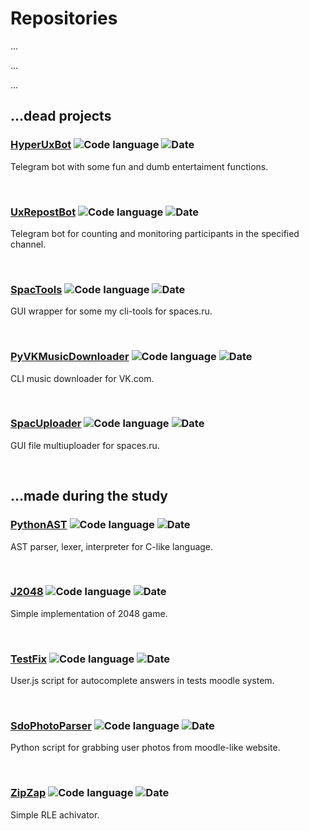 # Repositories

...

...

...

## ...dead projects
### [HyperUxBot](https://github.com/Holovin/_HyperUxBot/) ![Code language](https://img.shields.io/badge/code-nodejs-green?style=plastic) ![Date](https://img.shields.io/badge/date-2018-fff?style=plastic)

Telegram bot with some fun and dumb entertaiment functions.

 
<!-- -->
### [UxRepostBot](https://github.com/Holovin/_UxRepostBot_Legacy) ![Code language](https://img.shields.io/badge/code-python-blue?style=plastic) ![Date](https://img.shields.io/badge/date-2017−2018-fff?style=plastic)

Telegram bot for counting and monitoring participants in the specified channel.

 
<!-- -->
### [SpacTools](https://github.com/Holovin/Spac_Tools) ![Code language](https://img.shields.io/badge/code-C%23-darkblue?style=plastic) ![Date](https://img.shields.io/badge/date-2016-fff?style=plastic)

GUI wrapper for some my cli-tools for spaces.ru.

 
<!-- -->
### [PyVKMusicDownloader](https://github.com/Holovin/_PyVKMusicDownload) ![Code language](https://img.shields.io/badge/code-python-blue?style=plastic) ![Date](https://img.shields.io/badge/date-2016-fff?style=plastic)

CLI music downloader for VK.com.

 
<!-- -->
### [SpacUploader](https://github.com/Holovin/Spac_Uploader) ![Code language](https://img.shields.io/badge/code-C%23-darkblue?style=plastic) ![Date](https://img.shields.io/badge/date-2015−2016-fff?style=plastic)

GUI file multiuploader for spaces.ru.

 
<!-- -->
## ...made during the study
### [PythonAST](https://github.com/Holovin/VS_PythonAST/tree/dev) ![Code language](https://img.shields.io/badge/code-python-blue?style=plastic) ![Date](https://img.shields.io/badge/date-2016-fff?style=plastic)

AST parser, lexer, interpreter for C-like language.

 
<!-- -->
### [J2048](https://github.com/Holovin/VS_J2048) ![Code language](https://img.shields.io/badge/code-java-orange?style=plastic) ![Date](https://img.shields.io/badge/date-2016-fff?style=plastic)

Simple implementation of 2048 game.

 
<!-- -->
### [TestFix](https://github.com/Holovin/VS_TestFixUserJS/blob/dev/core.user.js) ![Code language](https://img.shields.io/badge/code-javascript-yellow?style=plastic) ![Date](https://img.shields.io/badge/date-2016-fff?style=plastic)

User.js script for autocomplete answers in tests moodle system.

 
<!-- -->
### [SdoPhotoParser](https://github.com/Holovin/VS_SdoPhotoParser) ![Code language](https://img.shields.io/badge/code-python-blue?style=plastic) ![Date](https://img.shields.io/badge/date-2016-fff?style=plastic)

Python script for grabbing user photos from moodle-like website.

 
<!-- -->
### [ZipZap](https://github.com/Holovin/VS_ZipZap) ![Code language](https://img.shields.io/badge/code-C%23-darkblue?style=plastic) ![Date](https://img.shields.io/badge/date-2015-fff?style=plastic)

Simple RLE achivator.

 
<!-- -->
